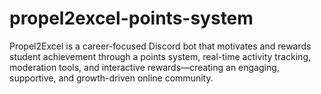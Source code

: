 # propel2excel-points-system
Propel2Excel is a career-focused Discord bot that motivates and rewards student achievement through a points system, real-time activity tracking, moderation tools, and interactive rewards—creating an engaging, supportive, and growth-driven online community.
